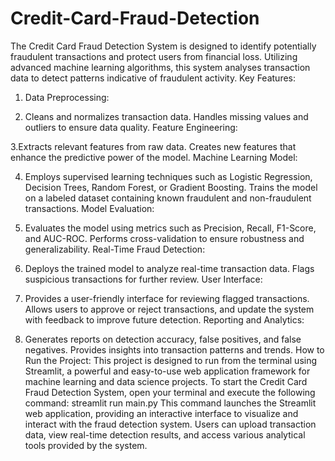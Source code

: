 # Credit-Card-Fraud-Detection
The Credit Card Fraud Detection System is designed to identify potentially fraudulent transactions and protect users from financial loss. Utilizing advanced machine learning algorithms, this system analyses transaction data to detect patterns indicative of fraudulent activity. 
Key Features:
1. Data Preprocessing:

2. Cleans and normalizes transaction data.
Handles missing values and outliers to ensure data quality.
Feature Engineering:

3.Extracts relevant features from raw data.
Creates new features that enhance the predictive power of the model.
Machine Learning Model:

4. Employs supervised learning techniques such as Logistic Regression, Decision Trees, Random Forest, or Gradient Boosting.
Trains the model on a labeled dataset containing known fraudulent and non-fraudulent transactions.
Model Evaluation:

5. Evaluates the model using metrics such as Precision, Recall, F1-Score, and AUC-ROC.
Performs cross-validation to ensure robustness and generalizability.
Real-Time Fraud Detection:

6. Deploys the trained model to analyze real-time transaction data.
Flags suspicious transactions for further review.
User Interface:

7. Provides a user-friendly interface for reviewing flagged transactions.
Allows users to approve or reject transactions, and update the system with feedback to improve future detection.
Reporting and Analytics:

8. Generates reports on detection accuracy, false positives, and false negatives.
Provides insights into transaction patterns and trends.
How to Run the Project:
This project is designed to run from the terminal using Streamlit, a powerful and easy-to-use web application framework for machine learning and data science projects. To start the Credit Card Fraud Detection System, open your terminal and execute the following command:
streamlit run main.py
This command launches the Streamlit web application, providing an interactive interface to visualize and interact with the fraud detection system. Users can upload transaction data, view real-time detection results, and access various analytical tools provided by the system.
